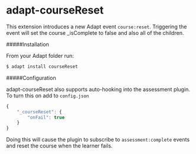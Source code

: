 adapt-courseReset
===============

This extension introduces a new Adapt event ```course:reset```. Triggering the event will set the course _isComplete to false and also all of the children.

#####Installation

From your Adapt folder run:
```bash
$ adapt install courseReset 
```

#####Configuration

adapt-courseReset also supports auto-hooking into the assessment plugin. To turn this on add to ```config.json```

```js
{
    "_courseReset": {
        "onFail": true
    }
}
```

Doing this will cause the plugin to subscribe to ```assessment:complete``` events and reset the course when the learner fails.